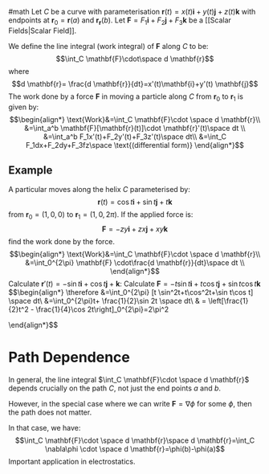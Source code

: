 #math
Let $C$ be a curve with parameterisation $\mathbf{r}(t)=x(t)\mathbf{i}+y(t)\mathbf{j}+ z(t)\mathbf{k}$ with endpoints at $\mathbf{r}_0=\mathbf{r}(a)$ and $\mathbf{r}_\mathbf{r}(b)$.
Let $\mathbf{F}=F_1\mathbf{i}+F_2\mathbf{j}+F_3\mathbf{k}$ be a [[Scalar Fields|Scalar Field]].

We define the line integral (work integral) of $\mathbf{F}$ along $C$ to be:
$$\int_C \mathbf{F}\cdot\space d \mathbf{r}$$
where 
$$d \mathbf{r}= \frac{d \mathbf{r}}{dt}=x'(t)\mathbf{i}+y'(t) \mathbf{j}$$
The work done by a force $\mathbf{F}$ in moving a particle along $C$ from $\mathbf{r}_0$ to $\mathbf{r}_1$ is given by:
$$\begin{align*}
\text{Work}&=\int_C \mathbf{F}\cdot \space d \mathbf{r}\\
&=\int_a^b \mathbf{F}[\mathbf{r}(t)]\cdot \mathbf{r}'(t)\space dt \\
&=\int_a^b F_1x'(t)+F_2y'(t)+F_3z'(t)\space dt\\
&=\int_C F_1dx+F_2dy+F_3fz\space \text{(differential form)}
\end{align*}$$
## Example
A particular moves along the helix $C$ parameterised by:
$$\mathbf{r}(t)=\cos t \mathbf{i}+\sin t \mathbf{j}+t \mathbf{k}$$
from $\mathbf{r}_0=(1,0,0)$ to $\mathbf{r}_1=(1,0,2\pi)$.
If the applied force is:
$$\mathbf{F}=-zy \mathbf{i}+zx \mathbf{j}+ xy \mathbf{k}$$
find the work done by the force.
$$\begin{align*}
\text{Work}&=\int_C \mathbf{F}\cdot \space d \mathbf{r}\\
&=\int_0^{2\pi} \mathbf{F} \cdot\frac{d \mathbf{r}}{dt}\space dt \\
\end{align*}$$
Calculate $\mathbf{r}'(t)=-\sin t \mathbf{i}+\cos t \mathbf{j}+\mathbf{k}$:
Calculate $\mathbf{F}=-t\sin t \mathbf{i}+t\cos t \mathbf{j}+\sin t\cos t \mathbf{k}$
$$\begin{align*}
\therefore &=\int_0^{2\pi} [t \sin^2t+t\cos^2t+\sin t\cos t] \space dt\\
&=\int_0^{2\pi}t+ \frac{1}{2}\sin 2t \space dt\\
& = \left[\frac{1}{2}t^2 - \frac{1}{4}\cos 2t\right]_0^{2\pi}=2\pi^2

\end{align*}$$
# Path Dependence
In general, the line integral $\int_C \mathbf{F}\cdot \space d \mathbf{r}$ depends crucially on the path $C$, not just the end points $a$ and $b$.

However, in the special case where we can write $\mathbf{F}=\nabla\phi$ for some $\phi$, then the path does not matter.

In that case, we have:
$$\int_C \mathbf{F}\cdot \space d \mathbf{r}\space d \mathbf{r}=\int_C \nabla\phi \cdot \space d \mathbf{r}=\phi(b)-\phi(a)$$
Important application in electrostatics. 